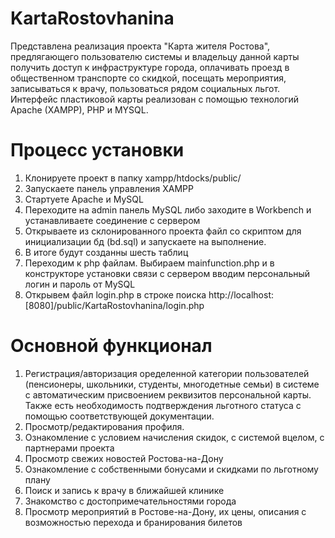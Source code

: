 # KartaRostovhanina
 Представлена реализация проекта "Карта жителя Ростова", предлягающего пользователю системы и владельцу данной карты получить доступ к инфраструктуре города, оплачивать проезд в общественном транспорте со скидкой, посещать мероприятия, записываться к врачу, пользоваться рядом социальных льгот. Интерфейс пластиковой карты реализован с помощью технологий Apache (XAMPP), PHP и MYSQL.
# Процесс установки
1. Клонируете проект в папку xampp/htdocks/public/
2. Запускаете панель управления XAMPP
3. Стартуете Apache и MySQL
4. Переходите на admin панель MySQL либо заходите в Workbench и устанавливаете соединение с сервером
5. Открываете из склонированного проекта файл со скриптом для инициализации бд (bd.sql) и запускаете на выполнение.
6. В итоге будут созданны шесть таблиц 
7. Переходим к php файлам. Выбираем mainfunction.php и в конструкторе установки связи с сервером вводим персональный логин и пароль от MySQL
8. Открывем файл login.php в строке поиска http://localhost:[8080]/public/KartaRostovhanina/login.php
# Основной функционал
1. Регистрация/авторизация оределенной категории пользователей (пенсионеры, школьники, студенты, многодетные семьи) в системе с автоматическим присвоением реквизитов персональной карты. Также есть необходимость подтверждения льготного статуса с помощью соответствующей документации.
2. Просмотр/редактирования профиля.
3. Ознакомление с условием начисления скидок, с системой вцелом, с партнерами проекта
4. Просмотр свежих новостей Ростова-на-Дону
5. Ознакомление с собственными бонусами и скидками по льготному плану
6. Поиск и запись к врачу в ближайшей клинике
7. Знакомство с достопримечательностями города
8. Просмотр мероприятий в Ростове-на-Дону, их цены, описания с возможностью перехода и бранирования билетов
